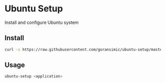 # Ubuntu Setup

Install and configure Ubuntu system

## Install

```sh
curl -s https://raw.githubusercontent.com/goransimic/ubuntu-setup/master/install.sh | bash
```

## Usage

```sh
ubuntu-setup <application>
```
